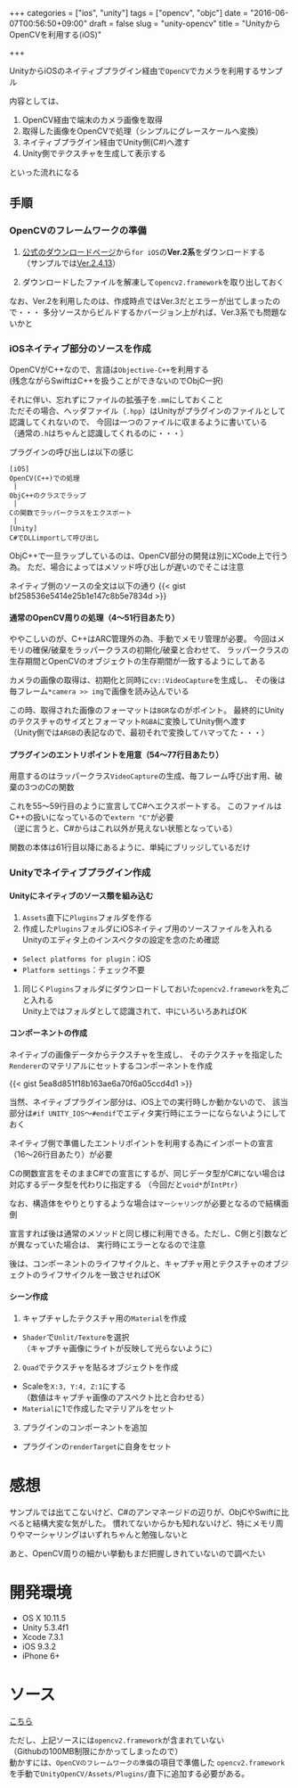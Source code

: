 +++
categories = ["ios", "unity"]
tags = ["opencv", "objc"]
date = "2016-06-07T00:56:50+09:00"
draft = false
slug = "unity-opencv"
title = "UnityからOpenCVを利用する(iOS)"

+++

UnityからiOSのネイティブプラグイン経由で`OpenCV`でカメラを利用するサンプル

<!--more-->

内容としては、

1. OpenCV経由で端末のカメラ画像を取得
1. 取得した画像をOpenCVで処理（シンプルにグレースケールへ変換）
1. ネイティブプラグイン経由でUnity側(C#)へ渡す
1. Unity側でテクスチャを生成して表示する

といった流れになる

## 手順
### OpenCVのフレームワークの準備
1. [公式のダウンロードページ](http://opencv.org/downloads.html)から`for iOS`の**Ver.2系**をダウンロードする  
（サンプルでは[Ver.2.4.13](https://sourceforge.net/projects/opencvlibrary/files/opencv-ios/2.4.13/opencv2.framework.zip/download)）

1. ダウンロードしたファイルを解凍して`opencv2.framework`を取り出しておく

なお、Ver.2を利用したのは、作成時点ではVer.3だとエラーが出てしまったので・・・
多分ソースからビルドするかバージョン上がれば、Ver.3系でも問題ないかと

### iOSネイティブ部分のソースを作成

OpenCVがC++なので、言語は`Objective-C++`を利用する  
(残念ながらSwiftはC++を扱うことができないのでObjC一択)

それに伴い、忘れずにファイルの拡張子を`.mm`にしておくこと  
ただその場合、ヘッダファイル（`.hpp`）はUnityがプラグインのファイルとして認識してくれないので、
今回は一つのファイルに収まるように書いている  
（通常の`.h`はちゃんと認識してくれるのに・・・）

プラグインの呼び出しは以下の感じ

```
[iOS]
OpenCV(C++)での処理
 |
ObjC++のクラスでラップ
 |
Cの関数でラッパークラスをエクスポート
 |
[Unity]
C#でDLLimportして呼び出し
```

ObjC++で一旦ラップしているのは、OpenCV部分の開発は別にXCode上で行う為。
ただ、場合によってはメソッド呼び出しが遅いのでそこは注意

ネイティブ側のソースの全文は以下の通り
{{< gist bf258536e5414e25b1e147c8b5e7834d >}}

#### 通常のOpenCV周りの処理（4〜51行目あたり）

ややこしいのが、C++はARC管理外の為、手動でメモリ管理が必要。
今回はメモリの確保/破棄をラッパークラスの初期化/破棄と合わせて、
ラッパークラスの生存期間とOpenCVのオブジェクトの生存期間が一致するようにしてある

カメラの画像の取得は、初期化と同時に`cv::VideoCapture`を生成し、
その後は毎フレーム`*camera >> img`で画像を読み込んでいる

この時、取得された画像のフォーマットは`BGR`なのがポイント。
最終的にUnityのテクスチャのサイズとフォーマット`RGBA`に変換してUnity側へ渡す  
（Unity側では`ARGB`の表記なので、最初それで変換してハマってた・・・）


#### プラグインのエントリポイントを用意（54〜77行目あたり）
用意するのはラッパークラス`VideoCapture`の生成、毎フレーム呼び出す用、破棄の3つのCの関数

これを55〜59行目のように宣言してC#へエクスポートする。
このファイルはC++の扱いになっているので`extern "C"`が必要  
（逆に言うと、C#からはこれ以外が見えない状態となっている）

関数の本体は61行目以降にあるように、単純にブリッジしているだけ


### Unityでネイティブプラグイン作成

#### Unityにネイティブのソース類を組み込む
1. `Assets`直下に`Plugins`フォルダを作る
1. 作成した`Plugins`フォルダにiOSネイティブ用のソースファイルを入れる  
Unityのエディタ上のインスペクタの設定を念のため確認
  - `Select platforms for plugin`：iOS
  - `Platform settings`：チェック不要  
1. 同じく`Plugins`フォルダにダウンロードしておいた`opencv2.framework`を丸ごと入れる  
Unity上ではフォルダとして認識されて、中にいろいろあればOK

#### コンポーネントの作成
ネイティブの画像データからテクスチャを生成し、
そのテクスチャを指定した`Renderer`のマテリアルにセットするコンポーネントを作成

{{< gist 5ea8d851f18b163ae6a70f6a05ccd4d1 >}}

当然、ネイティブプラグイン部分は、iOS上での実行時しか動かないので、
該当部分は`#if UNITY_IOS`〜`#endif`でエディタ実行時にエラーにならないようにしておく

ネイティブ側で準備したエントリポイントを利用する為にインポートの宣言（16〜26行目あたり）が必要

Cの関数宣言をそのままC#での宣言にするが、同じデータ型がC#にない場合は対応するデータ型を代わりに指定する
（今回だと`void*`が`IntPtr`）

なお、構造体をやりとりするような場合は`マーシャリング`が必要となるので結構面倒

宣言すれば後は通常のメソッドと同じ様に利用できる。ただし、C側と引数などが異なっていた場合は、
実行時にエラーとなるので注意

後は、コンポーネントのライフサイクルと、キャプチャ用とテクスチャのオブジェクトのライフサイクルを一致させればOK


#### シーン作成

1. キャプチャしたテクスチャ用の`Material`を作成
  - `Shader`で`Unlit/Texture`を選択  
    （キャプチャ画像にライトが反映して光らないように）
2. `Quad`でテクスチャを貼るオブジェクトを作成
  - Scaleを`X:3, Y:4, Z:1`にする  
    （数値はキャプチャ画像のアスペクト比と合わせる）
  - `Material`に1で作成したマテリアルをセット
3. プラグインのコンポーネントを追加
  - プラグインの`renderTarget`に自身をセット


# 感想
サンプルでは出てこないけど、C#のアンマネージドの辺りが、ObjCやSwiftに比べると結構大変な気がした。
慣れてないからかも知れないけど、特にメモリ周りやマーシャリングはいずれちゃんと勉強しないと

あと、OpenCV周りの細かい挙動もまだ把握しきれていないので調べたい

# 開発環境
+ OS X 10.11.5
+ Unity 5.3.4f1
+ Xcode 7.3.1
+ iOS 9.3.2
+ iPhone 6+


# ソース
[こちら](https://github.com/mike-neko/UnityOpenCV)

ただし、上記ソースには`opencv2.framework`が含まれていない  
（Githubの100MB制限にかかってしまったので）  
動かすには、`OpenCVのフレームワークの準備`の項目で準備した
`opencv2.framework`を手動で`UnityOpenCV/Assets/Plugins/`直下に追加する必要がある。
